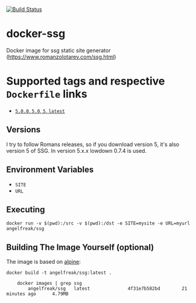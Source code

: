 [![Build Status](https://cloud.drone.io/api/badges/AngelFreak/docker-ssg/status.svg)](https://cloud.drone.io/AngelFreak/docker-ssg)
# docker-ssg

Docker image for ssg static site generator (https://www.romanzolotarev.com/ssg.html)

# Supported tags and respective `Dockerfile` links

-	[`5.0.0`, `5.0`, `5`, `latest`](https://github.com/AngelFreak/docker-ssg/blob/main/Dockerfile)

## Versions
I try to follow Romans releases, so if you download version 5, it's also version 5 of SSG.
In version 5.x.x lowdown 0.7.4 is used.

## Environment Variables

* `SITE`
* `URL`

## Executing
    docker run -v $(pwd):/src -v $(pwd):/dst -e SITE=mysite -e URL=myurl angelfreak/ssg

## Building The Image Yourself (optional)
The image is based on [alpine](http://gliderlabs.viewdocs.io/docker-alpine):

    docker build -t angelfreak/ssg:latest .

        docker images | grep ssg
            angelfreak/ssg   latest              4f31e7b582bd        21 minutes ago      4.79MB
